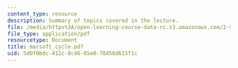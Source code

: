 ```yaml
---
content_type: resource
description: Summary of topics covered in the lecture.
file: /media/https%3A/open-learning-course-data-rc.s3.amazonaws.com/2-964-economics-of-marine-transportation-industries-fall-2006/5d0f0bdc412c8c4685e078456d615f1c_marsoft_cycle.pdf
file_type: application/pdf
resourcetype: Document
title: marsoft_cycle.pdf
uid: 5d0f0bdc-412c-8c46-85e0-78456d615f1c
---
```


